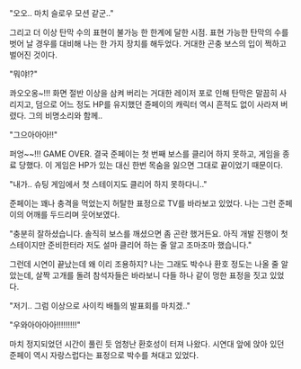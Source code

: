 "오오.. 마치 슬로우 모션 같군.."

그리고 더 이상 탄막 수의 표현이 불가능 한 한계에 달한 시점. 표현 가능한 탄막의 수를 벗어 날 경우를 대비해 나는 한 가지 장치를 해두었다. 거대한 곤충 보스의 입이 쩍하고 벌어진 것이다. 

"뭐야!?"

콰오오옹~!!! 화면 절반 이상을 삼켜 버리는 거대한 레이저 포로 인해 탄막은 말끔히 사리지고, 덤으로 어느 정도 HP를 유지했던 쥰페이의 캐릭터 역시 흔적도 없이 사라져 버렸다. 그의 비명소리와 함께.. 

"그으아아아!!"

퍼엉~~!!! GAME OVER. 결국 준페이는 첫 번째 보스를 클리어 하지 못하고, 게임을 종료 당했다. 이 게임은 HP가 있는 대신 한번 목숨을 잃으면 그대로 끝이었기 때문이다.

"내가.. 슈팅 게임에서 첫 스테이지도 클리어 하지 못하다니.."

준페이는 꽤나 충격을 먹었는지 허탈한 표정으로 TV를 바라보고 있었다. 나는 그런 준페이의 어깨를 두드리며 웃어보였다.

"충분히 잘하셨습니다. 솔직히 보스를 깨셨으면 좀 곤란 했거든요. 아직 개발 진행이 첫 스테이지만 준비한터라 저도 설마 클리어 하는 줄 알고 조마조마 했습니다."

그런데 시연이 끝났는데 왜 이리 조용하지? 나는 그래도 박수나 환호 정도는 나올 줄 알았는데, 살짝 고개를 돌려 참석자들은 바라보니 다들 하나 같이 멍한 표정을 짓고 있었다.

"저기.. 그럼 이상으로 사이킥 배틀의 발표회를 마치겠.."

"우와아아아아!!!!!!!!!"

마치 정지되었던 시간이 풀린 듯 엄청난 환호성이 터져 나왔다. 시연대 앞에 앉아 있던 준페이 역시 자랑스럽다는 표정으로 박수를 쳐대고 있었다. 